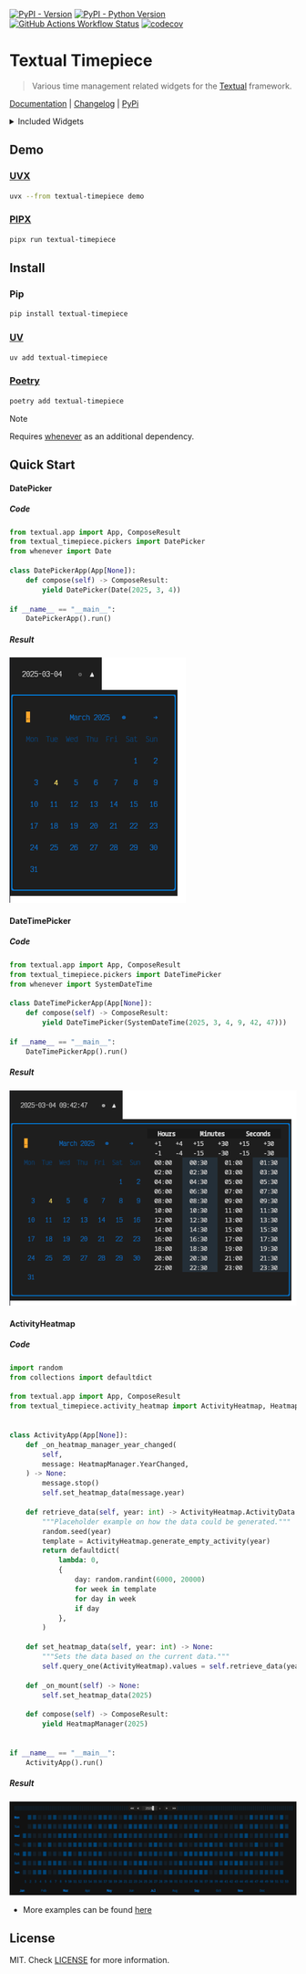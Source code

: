 [![PyPI - Version](https://img.shields.io/pypi/v/textual-timepiece)](https://pypi.org/project/textual-timepiece/)
[![PyPI - Python Version](https://img.shields.io/pypi/pyversions/textual-timepiece?link=https%3A%2F%2Fpypi.org%2Fproject%2Ftextual-timepiece%2F)](https://pypi.org/project/textual-timepiece/)
[![GitHub Actions Workflow Status](https://img.shields.io/github/actions/workflow/status/ddkasa/textual-timepiece/ci.yaml?link=https%3A%2F%2Fgithub.com%2Fddkasa%2Ftextual-timepiece%2Factions%2Fworkflows%2Fci.yaml)](https://github.com/ddkasa/textual-timepiece/actions/workflows/ci.yaml)
[![codecov](https://codecov.io/github/ddkasa/textual-timepiece/graph/badge.svg?token=47OPXLN8J6)](https://codecov.io/github/ddkasa/textual-timepiece)

# Textual Timepiece

> Various time management related widgets for the [Textual](https://github.com/Textualize/textual) framework.

[Documentation](https://ddkasa.github.io/textual-timepiece/) | [Changelog](/docs/CHANGELOG.md) | [PyPi](https://pypi.org/project/textual-timepiece/)

<details>
<summary>Included Widgets</summary>

| Pickers                                                                                                                                  | Description                                                     |
| :--------------------------------------------------------------------------------------------------------------------------------------- | :-------------------------------------------------------------- |
| [DatePicker](https://ddkasa.github.io/textual-timepiece/reference/pickers/#textual_timepiece.pickers.DatePicker)                         | A visual date picker with an input and overlay.                 |
| [DurationPicker](https://ddkasa.github.io/textual-timepiece/reference/pickers/#textual_timepiece.pickers.DurationPicker)                 | Visual duration picker with duration up to 99 hours.            |
| [TimePicker](https://ddkasa.github.io/textual-timepiece/reference/pickers/#textual_timepiece.pickers.TimePicker)                         | Visual time picker for setting a time in a 24 hour clock.       |
| [DateTimePicker](https://ddkasa.github.io/textual-timepiece/reference/pickers/#textual_timepiece.pickers.DateTimePicker)                 | Datetime picker that combines a date and time.                  |
| [DateRangePicker](https://ddkasa.github.io/textual-timepiece/reference/pickers/#textual_timepiece.pickers.DateRangePicker)               | Date range picker for picking an interval between two dates.    |
| [DateTimeRangePicker](https://ddkasa.github.io/textual-timepiece/reference/pickers/#textual_timepiece.pickers.DateTimeRangePicker)       | Range picker for picking an interval between two times.         |
| [DateTimeDurationPicker](https://ddkasa.github.io/textual-timepiece/reference/pickers/#textual_timepiece.pickers.DateTimeDurationPicker) | Pick an interval between two times, including a duration input. |

| Activity Heatmap                                                                                                                             | Description                                                                           |
| :------------------------------------------------------------------------------------------------------------------------------------------- | :------------------------------------------------------------------------------------ |
| [ActivityHeatmap](https://ddkasa.github.io/textual-timepiece/reference/activity_heatmap/#textual_timepiece.activity_heatmap.ActivityHeatmap) | Activity Heatmap for displaying yearly data similar to the GitHub contribution graph. |
| [HeatmapManager](https://ddkasa.github.io/textual-timepiece/reference/activity_heatmap/#textual_timepiece.activity_heatmap.HeatmapManager)   | Widget for browsing the Activity Heatmap with yearly navigation builtin.              |

| Selector                                                                                                                   | Description                                                           |
| :------------------------------------------------------------------------------------------------------------------------- | :-------------------------------------------------------------------- |
| [DateSelect](https://ddkasa.github.io/textual-timepiece/reference/selectors/#textual_timepiece.pickers.DateSelect)         | Date selection widget with calendar panes.                            |
| [TimeSelect](https://ddkasa.github.io/textual-timepiece/reference/selectors/#textual_timepiece.pickers.TimeSelect)         | Time selection widget with various times in 30 minute intervals.      |
| [DurationSelect](https://ddkasa.github.io/textual-timepiece/reference/selectors/#textual_timepiece.pickers.DurationSelect) | Duration selection widget with modifiers for adjust time or duration. |

| Input                                                                                                                | Description                                                    |
| :------------------------------------------------------------------------------------------------------------------- | :------------------------------------------------------------- |
| [DateInput](https://ddkasa.github.io/textual-timepiece/reference/input/#textual_timepiece.pickers.DateInput)         | Date input which takes in a iso-format date.                   |
| [TimeInput](https://ddkasa.github.io/textual-timepiece/reference/input/#textual_timepiece.pickers.TimeInput)         | Time input that takes in 24 hour clocked in a HH:MM:SS format. |
| [DurationInput](https://ddkasa.github.io/textual-timepiece/reference/input/#textual_timepiece.pickers.DurationInput) | Duration input with a duration up to 99 hours.                 |
| [DateTimeInput](https://ddkasa.github.io/textual-timepiece/reference/input/#textual_timepiece.pickers.DateTimeInput) | An input with a combination of a date and time in iso-format.  |

</details>

## Demo

### [UVX](https://docs.astral.sh/uv/)

```sh
uvx --from textual-timepiece demo
```

### [PIPX](https://github.com/pypa/pipx)

```sh
pipx run textual-timepiece
```

## Install

### Pip

```sh
pip install textual-timepiece
```

### [UV](https://docs.astral.sh/uv/)

```sh
uv add textual-timepiece
```

### [Poetry](https://python-poetry.org)

```sh
poetry add textual-timepiece
```

> [!NOTE]
> Requires [whenever](https://github.com/ariebovenberg/whenever) as an additional dependency.

## Quick Start

#### DatePicker

##### Code

```py
from textual.app import App, ComposeResult
from textual_timepiece.pickers import DatePicker
from whenever import Date

class DatePickerApp(App[None]):
    def compose(self) -> ComposeResult:
        yield DatePicker(Date(2025, 3, 4))

if __name__ == "__main__":
    DatePickerApp().run()
```

##### Result

![](docs/media/images/date-picker-example.png)

#### DateTimePicker

##### Code

```py
from textual.app import App, ComposeResult
from textual_timepiece.pickers import DateTimePicker
from whenever import SystemDateTime

class DateTimePickerApp(App[None]):
    def compose(self) -> ComposeResult:
        yield DateTimePicker(SystemDateTime(2025, 3, 4, 9, 42, 47)))

if __name__ == "__main__":
    DateTimePickerApp().run()
```

##### Result

![](docs/media/images/datetime-picker-example.png)

#### ActivityHeatmap

##### Code

```py
import random
from collections import defaultdict

from textual.app import App, ComposeResult
from textual_timepiece.activity_heatmap import ActivityHeatmap, HeatmapManager


class ActivityApp(App[None]):
    def _on_heatmap_manager_year_changed(
        self,
        message: HeatmapManager.YearChanged,
    ) -> None:
        message.stop()
        self.set_heatmap_data(message.year)

    def retrieve_data(self, year: int) -> ActivityHeatmap.ActivityData:
        """Placeholder example on how the data could be generated."""
        random.seed(year)
        template = ActivityHeatmap.generate_empty_activity(year)
        return defaultdict(
            lambda: 0,
            {
                day: random.randint(6000, 20000)
                for week in template
                for day in week
                if day
            },
        )

    def set_heatmap_data(self, year: int) -> None:
        """Sets the data based on the current data."""
        self.query_one(ActivityHeatmap).values = self.retrieve_data(year)

    def _on_mount(self) -> None:
        self.set_heatmap_data(2025)

    def compose(self) -> ComposeResult:
        yield HeatmapManager(2025)


if __name__ == "__main__":
    ActivityApp().run()
```

##### Result

![](docs/media/images/activity-heatmap-example.png)

- More examples can be found [here](https://ddkasa.github.io/textual-timepiece/examples)

## License

MIT. Check [LICENSE](LICENSE.md) for more information.
